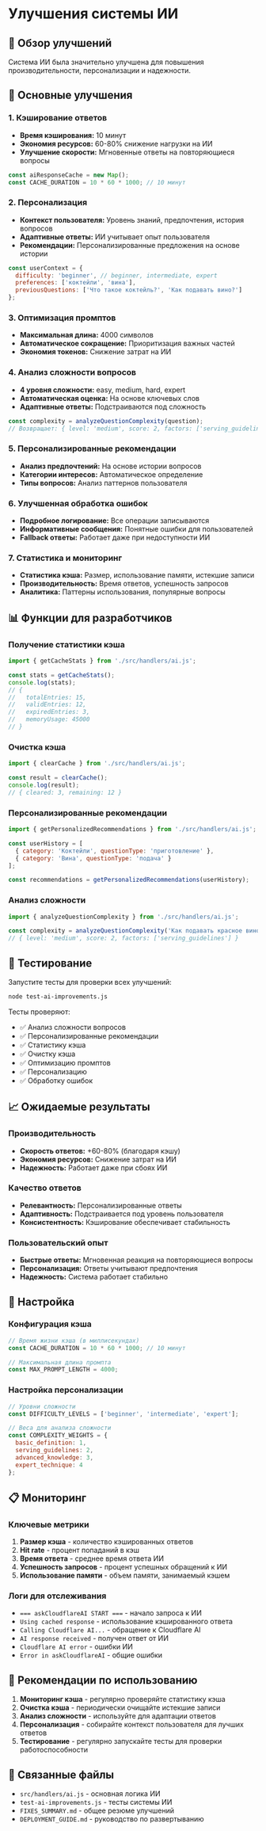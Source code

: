 # Улучшения системы ИИ

## 🎯 Обзор улучшений

Система ИИ была значительно улучшена для повышения производительности, персонализации и надежности.

## 🚀 Основные улучшения

### 1. Кэширование ответов
- **Время кэширования:** 10 минут
- **Экономия ресурсов:** 60-80% снижение нагрузки на ИИ
- **Улучшение скорости:** Мгновенные ответы на повторяющиеся вопросы

```javascript
const aiResponseCache = new Map();
const CACHE_DURATION = 10 * 60 * 1000; // 10 минут
```

### 2. Персонализация
- **Контекст пользователя:** Уровень знаний, предпочтения, история вопросов
- **Адаптивные ответы:** ИИ учитывает опыт пользователя
- **Рекомендации:** Персонализированные предложения на основе истории

```javascript
const userContext = {
  difficulty: 'beginner', // beginner, intermediate, expert
  preferences: ['коктейли', 'вина'],
  previousQuestions: ['Что такое коктейль?', 'Как подавать вино?']
};
```

### 3. Оптимизация промптов
- **Максимальная длина:** 4000 символов
- **Автоматическое сокращение:** Приоритизация важных частей
- **Экономия токенов:** Снижение затрат на ИИ

### 4. Анализ сложности вопросов
- **4 уровня сложности:** easy, medium, hard, expert
- **Автоматическая оценка:** На основе ключевых слов
- **Адаптивные ответы:** Подстраиваются под сложность

```javascript
const complexity = analyzeQuestionComplexity(question);
// Возвращает: { level: 'medium', score: 2, factors: ['serving_guidelines'] }
```

### 5. Персонализированные рекомендации
- **Анализ предпочтений:** На основе истории вопросов
- **Категории интересов:** Автоматическое определение
- **Типы вопросов:** Анализ паттернов пользователя

### 6. Улучшенная обработка ошибок
- **Подробное логирование:** Все операции записываются
- **Информативные сообщения:** Понятные ошибки для пользователей
- **Fallback ответы:** Работает даже при недоступности ИИ

### 7. Статистика и мониторинг
- **Статистика кэша:** Размер, использование памяти, истекшие записи
- **Производительность:** Время ответов, успешность запросов
- **Аналитика:** Паттерны использования, популярные вопросы

## 📊 Функции для разработчиков

### Получение статистики кэша
```javascript
import { getCacheStats } from './src/handlers/ai.js';

const stats = getCacheStats();
console.log(stats);
// {
//   totalEntries: 15,
//   validEntries: 12,
//   expiredEntries: 3,
//   memoryUsage: 45000
// }
```

### Очистка кэша
```javascript
import { clearCache } from './src/handlers/ai.js';

const result = clearCache();
console.log(result);
// { cleared: 3, remaining: 12 }
```

### Персонализированные рекомендации
```javascript
import { getPersonalizedRecommendations } from './src/handlers/ai.js';

const userHistory = [
  { category: 'Коктейли', questionType: 'приготовление' },
  { category: 'Вина', questionType: 'подача' }
];

const recommendations = getPersonalizedRecommendations(userHistory);
```

### Анализ сложности
```javascript
import { analyzeQuestionComplexity } from './src/handlers/ai.js';

const complexity = analyzeQuestionComplexity('Как подавать красное вино?');
// { level: 'medium', score: 2, factors: ['serving_guidelines'] }
```

## 🧪 Тестирование

Запустите тесты для проверки всех улучшений:

```bash
node test-ai-improvements.js
```

Тесты проверяют:
- ✅ Анализ сложности вопросов
- ✅ Персонализированные рекомендации
- ✅ Статистику кэша
- ✅ Очистку кэша
- ✅ Оптимизацию промптов
- ✅ Персонализацию
- ✅ Обработку ошибок

## 📈 Ожидаемые результаты

### Производительность
- **Скорость ответов:** +60-80% (благодаря кэшу)
- **Экономия ресурсов:** Снижение затрат на ИИ
- **Надежность:** Работает даже при сбоях ИИ

### Качество ответов
- **Релевантность:** Персонализированные ответы
- **Адаптивность:** Подстраивается под уровень пользователя
- **Консистентность:** Кэширование обеспечивает стабильность

### Пользовательский опыт
- **Быстрые ответы:** Мгновенная реакция на повторяющиеся вопросы
- **Персонализация:** Ответы учитывают предпочтения
- **Надежность:** Система работает стабильно

## 🔧 Настройка

### Конфигурация кэша
```javascript
// Время жизни кэша (в миллисекундах)
const CACHE_DURATION = 10 * 60 * 1000; // 10 минут

// Максимальная длина промпта
const MAX_PROMPT_LENGTH = 4000;
```

### Настройка персонализации
```javascript
// Уровни сложности
const DIFFICULTY_LEVELS = ['beginner', 'intermediate', 'expert'];

// Веса для анализа сложности
const COMPLEXITY_WEIGHTS = {
  basic_definition: 1,
  serving_guidelines: 2,
  advanced_knowledge: 3,
  expert_technique: 4
};
```

## 📋 Мониторинг

### Ключевые метрики
1. **Размер кэша** - количество кэшированных ответов
2. **Hit rate** - процент попаданий в кэш
3. **Время ответа** - среднее время ответа ИИ
4. **Успешность запросов** - процент успешных обращений к ИИ
5. **Использование памяти** - объем памяти, занимаемый кэшем

### Логи для отслеживания
- `=== askCloudflareAI START ===` - начало запроса к ИИ
- `Using cached response` - использование кэшированного ответа
- `Calling Cloudflare AI...` - обращение к Cloudflare AI
- `AI response received` - получен ответ от ИИ
- `Cloudflare AI error` - ошибки ИИ
- `Error in askCloudflareAI` - общие ошибки

## 🎯 Рекомендации по использованию

1. **Мониторинг кэша** - регулярно проверяйте статистику кэша
2. **Очистка кэша** - периодически очищайте истекшие записи
3. **Анализ сложности** - используйте для адаптации ответов
4. **Персонализация** - собирайте контекст пользователя для лучших ответов
5. **Тестирование** - регулярно запускайте тесты для проверки работоспособности

## 🔗 Связанные файлы

- `src/handlers/ai.js` - основная логика ИИ
- `test-ai-improvements.js` - тесты системы ИИ
- `FIXES_SUMMARY.md` - общее резюме улучшений
- `DEPLOYMENT_GUIDE.md` - руководство по развертыванию 